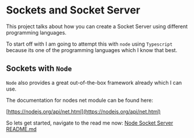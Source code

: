 # Sockets and Socket Server

This project talks about how you can create a Socket Server using different programming languages.

To start off with I am going to attempt this with `node` using `Typescript` because its one of the programming languages which I know that best.

## Sockets with `Node`

`Node` also provides a great out-of-the-box framework already which I can use.

The documentation for nodes net module can be found here: 

[https://nodejs.org/api/net.html](https://nodejs.org/api/net.html)

So lets get started, navigate to the read me now: [Node Socket Server README.md](./node/README.md)
